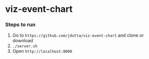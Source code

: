 # viz-event-chart

### Steps to run
1. Go to `https://github.com/jdutta/viz-event-chart` and clone or download
1. `./server.sh`
1. Open `http://localhost:8000`